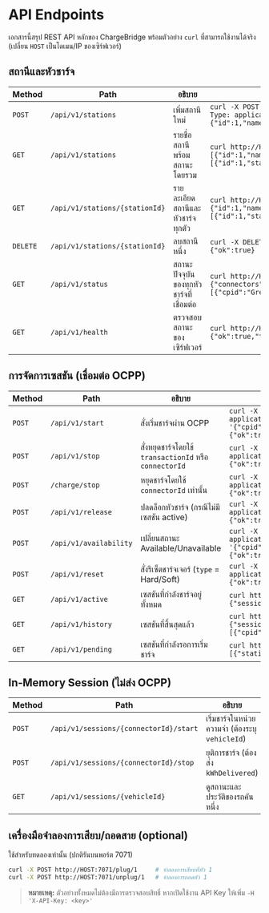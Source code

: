 # API Endpoints

เอกสารนี้สรุป REST API หลักของ ChargeBridge พร้อมตัวอย่าง `curl` ที่สามารถใช้งานได้จริง (เปลี่ยน `HOST` เป็นโดเมน/IP ของเซิร์ฟเวอร์)

## สถานีและหัวชาร์จ
| Method | Path | อธิบาย | ตัวอย่าง |
|-------|------|--------|----------|
| `POST` | `/api/v1/stations` | เพิ่มสถานีใหม่ | `curl -X POST http://HOST:8080/api/v1/stations -H 'Content-Type: application/json' -d '{"name":"Demo","location":"BKK"}'`<br>`{"id":1,"name":"Demo","location":"BKK","connectors":[]}` |
| `GET` | `/api/v1/stations` | รายชื่อสถานีพร้อมสถานะโดยรวม | `curl http://HOST:8080/api/v1/stations`<br>`[{"id":1,"name":"Gresgying02","connectors":[{"id":1,"status":"Available"}]}]` |
| `GET` | `/api/v1/stations/{stationId}` | รายละเอียดสถานีและหัวชาร์จทุกตัว | `curl http://HOST:8080/api/v1/stations/1`<br>`{"id":1,"name":"Gresgying02","connectors":[{"id":1,"status":"Available"}]}` |
| `DELETE` | `/api/v1/stations/{stationId}` | ลบสถานีหนึ่ง | `curl -X DELETE http://HOST:8080/api/v1/stations/1`<br>`{"ok":true}` |
| `GET` | `/api/v1/status` | สถานะปัจจุบันของทุกหัวชาร์จที่เชื่อมต่อ | `curl http://HOST:8080/api/v1/status`<br>`{"connectors":[{"cpid":"Gresgying02","connectorId":1,"status":"Available"}]}` |
| `GET` | `/api/v1/health` | ตรวจสอบสถานะของเซิร์ฟเวอร์ | `curl http://HOST:8080/api/v1/health`<br>`{"ok":true,"time":"2024-01-01T00:00:00Z"}` |

## การจัดการเซสชัน (เชื่อมต่อ OCPP)
| Method | Path | อธิบาย | ตัวอย่าง |
|-------|------|--------|----------|
| `POST` | `/api/v1/start` | สั่งเริ่มชาร์จผ่าน OCPP | `curl -X POST http://HOST:8080/api/v1/start -H 'Content-Type: application/json' -d '{"cpid":"Gresgying02","connectorId":1,"id_tag":"VID:FCA47A147858"}'`<br>`{"ok":true,"message":"RemoteStartTransaction sent"}` |
| `POST` | `/api/v1/stop` | สั่งหยุดชาร์จโดยใช้ `transactionId` หรือ `connectorId` | `curl -X POST http://HOST:8080/api/v1/stop -H 'Content-Type: application/json' -d '{"cpid":"Gresgying02","transactionId":1}'`<br>`{"ok":true,"transactionId":1,"message":"RemoteStopTransaction sent"}` |
| `POST` | `/charge/stop` | หยุดชาร์จโดยใช้ `connectorId` เท่านั้น | `curl -X POST http://HOST:8080/charge/stop -H 'Content-Type: application/json' -d '{"cpid":"Gresgying02","connectorId":1}'`<br>`{"ok":true,"transactionId":1,"message":"RemoteStopTransaction sent"}` |
| `POST` | `/api/v1/release` | ปลดล็อกหัวชาร์จ (กรณีไม่มีเซสชัน active) | `curl -X POST http://HOST:8080/api/v1/release -H 'Content-Type: application/json' -d '{"cpid":"Gresgying02","connectorId":1}'`<br>`{"ok":true,"message":"UnlockConnector sent"}` |
| `POST` | `/api/v1/availability` | เปลี่ยนสถานะ Available/Unavailable | `curl -X POST http://HOST:8080/api/v1/availability -H 'Content-Type: application/json' -d '{"cpid":"Gresgying02","connectorId":1,"available":true}'`<br>`{"ok":true,"status":"Accepted"}` |
| `POST` | `/api/v1/reset` | สั่งรีเซ็ตชาร์จเจอร์ (`type` = Hard/Soft) | `curl -X POST http://HOST:8080/api/v1/reset -H 'Content-Type: application/json' -d '{"cpid":"Gresgying02","type":"Soft"}'`<br>`{"ok":true,"status":"Accepted"}` |
| `GET` | `/api/v1/active` | เซสชันที่กำลังชาร์จอยู่ทั้งหมด | `curl http://HOST:8080/api/v1/active`<br>`{"sessions":[{"cpid":"Gresgying02","connectorId":1,"transactionId":1}]}` |
| `GET` | `/api/v1/history` | เซสชันที่สิ้นสุดแล้ว | `curl http://HOST:8080/api/v1/history`<br>`{"sessions":[{"cpid":"Gresgying02","connectorId":1,"transactionId":1,"energy":1200}]}` |
| `GET` | `/api/v1/pending` | เซสชันที่กำลังรอการเริ่มชาร์จ | `curl http://HOST:8080/api/v1/pending`<br>`[{"station_id":"Gresgying02","connector_id":1,"id_tag":"VID:FCA47A147858"}]` |

## In‑Memory Session (ไม่ส่ง OCPP)
| Method | Path | อธิบาย | ตัวอย่าง |
|-------|------|--------|----------|
| `POST` | `/api/v1/sessions/{connectorId}/start` | เริ่มชาร์จในหน่วยความจำ (ต้องระบุ `vehicleId`) | `curl -X POST http://HOST:8080/api/v1/sessions/1/start -H 'Content-Type: application/json' -d '{"vehicleId":"VID:FCA47A147858"}'`<br>`{"transactionId":42}` |
| `POST` | `/api/v1/sessions/{connectorId}/stop` | ยุติการชาร์จ (ต้องส่ง `kWhDelivered`) | `curl -X POST http://HOST:8080/api/v1/sessions/1/stop -H 'Content-Type: application/json' -d '{"kWhDelivered":5.3}'`<br>`{"session":{"id":42,"connector_id":1,"kWhDelivered":5.3,"status":"completed"}}` |
| `GET` | `/api/v1/sessions/{vehicleId}` | ดูสถานะและประวัติของรถคันหนึ่ง | `curl http://HOST:8080/api/v1/sessions/VID:FCA47A147858`<br>`{"current":null,"history":[{"id":42,"connector_id":1,"kWhDelivered":5.3}]}` |

## เครื่องมือจำลองการเสียบ/ถอดสาย (optional)
ใช้สำหรับทดลองเท่านั้น (ปกติรันบนพอร์ต 7071)
```bash
curl -X POST http://HOST:7071/plug/1     # จำลองการเสียบที่หัว 1
curl -X POST http://HOST:7071/unplug/1   # จำลองการถอดหัว 1
```

> **หมายเหตุ:** ตัวอย่างทั้งหมดไม่ต้องมีการตรวจสอบสิทธิ์ หากเปิดใช้งาน API Key ให้เพิ่ม `-H 'X-API-Key: <key>'`